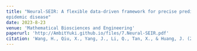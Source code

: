 ```yaml
---
title: "Neural-SEIR: A flexible data-driven framework for precise prediction of
epidemic disease"
date: 2023-8-23
venue: 'Mathematical Biosciences and Engineering'
paperurl: 'http://AmbitYuki.github.io/files/7.Neural-SEIR.pdf'
citation: 'Wang, H., Qiu, X., Yang, J., Li, Q., Tan, X., & Huang, J. (2023). Neural-SEIR: A flexible data-driven framework for precise prediction of epidemic disease. Mathematical Biosciences and Engineering, 20(9), 16807-16823.'
---
```

